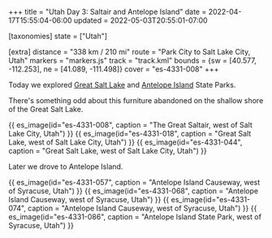 +++
title = "Utah Day 3: Saltair and Antelope Island"
date = 2022-04-17T15:55:04-06:00
updated = 2022-05-03T20:55:01-07:00

[taxonomies]
state = ["Utah"]

[extra]
distance = "338 km / 210 mi"
route = "Park City to Salt Lake City, Utah"
markers = "markers.js"
track = "track.kml"
bounds = {sw = [40.577, -112.253], ne = [41.089, -111.498]}
cover = "es-4331-008"
+++

Today we explored [Great Salt Lake](https://stateparks.utah.gov/parks/great-salt-lake/) and [Antelope Island](https://stateparks.utah.gov/parks/antelope-island/) State Parks.

<!-- more -->

There's something odd about this furniture abandoned on the shallow shore of the Great Salt Lake.

{{ es_image(id="es-4331-008", caption = "The Great Saltair, west of Salt Lake City, Utah") }}
{{ es_image(id="es-4331-018", caption = "Great Salt Lake, west of Salt Lake City, Utah") }}
{{ es_image(id="es-4331-044", caption = "Great Salt Lake, west of Salt Lake City, Utah") }}

Later we drove to Antelope Island.

{{ es_image(id="es-4331-057", caption = "Antelope Island Causeway, west of Syracuse, Utah") }}
{{ es_image(id="es-4331-068", caption = "Antelope Island Causeway, west of Syracuse, Utah") }}
{{ es_image(id="es-4331-074", caption = "Antelope Island Causeway, west of Syracuse, Utah") }}
{{ es_image(id="es-4331-086", caption = "Antelope Island State Park, west of Syracuse, Utah") }}
